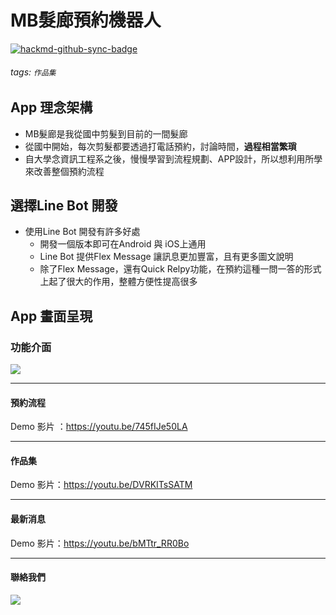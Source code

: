 # MB髮廊預約機器人

[![hackmd-github-sync-badge](https://hackmd.io/zle1tjlwR7GPq9Jr-wQs-Q/badge)](https://hackmd.io/zle1tjlwR7GPq9Jr-wQs-Q)

###### tags: `作品集`

## App 理念架構
- MB髮廊是我從國中剪髮到目前的一間髮廊
- 從國中開始，每次剪髮都要透過打電話預約，討論時間，**過程相當繁瑣**
- 自大學念資訊工程系之後，慢慢學習到流程規劃、APP設計，所以想利用所學來改善整個預約流程

## 選擇Line Bot 開發
- 使用Line Bot 開發有許多好處
    - 開發一個版本即可在Android 與 iOS上通用
    - Line Bot 提供Flex Message 讓訊息更加豐富，且有更多圖文說明
    - 除了Flex Message，還有Quick Relpy功能，在預約這種一問一答的形式上起了很大的作用，整體方便性提高很多


## App 畫面呈現
### 功能介面
![](https://i.imgur.com/F0XLNQF.png)

---
#### 預約流程
Demo 影片 ：https://youtu.be/745fIJe50LA

---
#### 作品集
Demo 影片：https://youtu.be/DVRKITsSATM

---
#### 最新消息
Demo 影片：https://youtu.be/bMTtr_RR0Bo

---
#### 聯絡我們
![](https://i.imgur.com/fgMb033.jpg)




